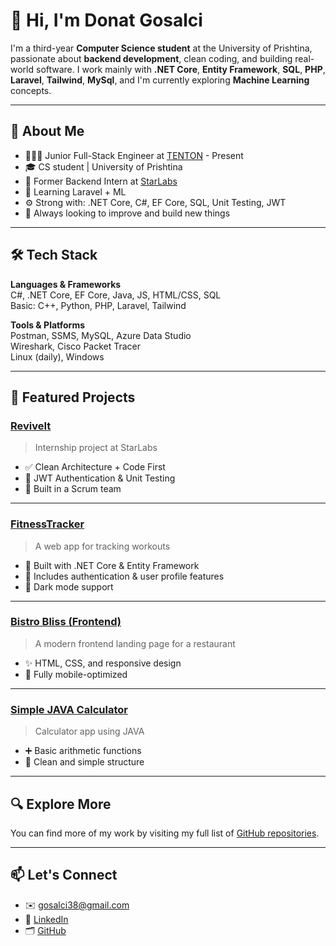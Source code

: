 # 👋 Hi, I'm Donat Gosalci

I'm a third-year **Computer Science student** at the University of Prishtina, passionate about **backend development**, clean coding, and building real-world software. I work mainly with **.NET Core**, **Entity Framework**, **SQL**, **PHP**, **Laravel**, **Tailwind**, **MySql**, and I'm currently exploring **Machine Learning** concepts.

---

## 🚀 About Me

- 👨🏻‍💻 Junior Full-Stack Engineer at [TENTON](http://tenton.co/) - Present
- 🎓 CS student | University of Prishtina
- 💼 Former Backend Intern at [StarLabs](https://github.com/starlabspro-internship/ReviveIt)
- 🧠 Learning Laravel + ML
- ⚙️ Strong with: .NET Core, C#, EF Core, SQL, Unit Testing, JWT
- 🔄 Always looking to improve and build new things

---

## 🛠️ Tech Stack

**Languages & Frameworks**  
C#, .NET Core, EF Core, Java, JS, HTML/CSS, SQL  
Basic: C++, Python, PHP, Laravel, Tailwind

**Tools & Platforms**  
Postman, SSMS, MySQL, Azure Data Studio  
Wireshark, Cisco Packet Tracer  
Linux (daily), Windows

---

## 📂 Featured Projects

### [ReviveIt](https://github.com/starlabspro-internship/ReviveIt)
> Internship project at StarLabs

- ✅ Clean Architecture + Code First
- 🔐 JWT Authentication & Unit Testing
- 🧪 Built in a Scrum team

---

### [FitnessTracker](https://github.com/donatgosalcii/FitnessTracker)
> A web app for tracking workouts

- 🔧 Built with .NET Core & Entity Framework
- 👤 Includes authentication & user profile features
- 🎨 Dark mode support

---

### [Bistro Bliss (Frontend)](https://github.com/donatgosalcii/BistroBliss)
> A modern frontend landing page for a restaurant

- ✨ HTML, CSS, and responsive design
- 📱 Fully mobile-optimized

---

### [Simple JAVA Calculator](https://github.com/donatgosalcii/JAVACALCULATOR)
> Calculator app using JAVA

- ➕ Basic arithmetic functions
- 🧼 Clean and simple structure

---

## 🔍 Explore More
You can find more of my work by visiting my full list of [GitHub repositories](https://github.com/donatgosalcii?tab=repositories).

---

## 📫 Let's Connect

- ✉️ [gosalci38@gmail.com](mailto:gosalci38@gmail.com)  
- 💼 [LinkedIn](https://www.linkedin.com/in/donatgosalci/)  
- 🗂️ [GitHub](https://github.com/donatgosalcii)

